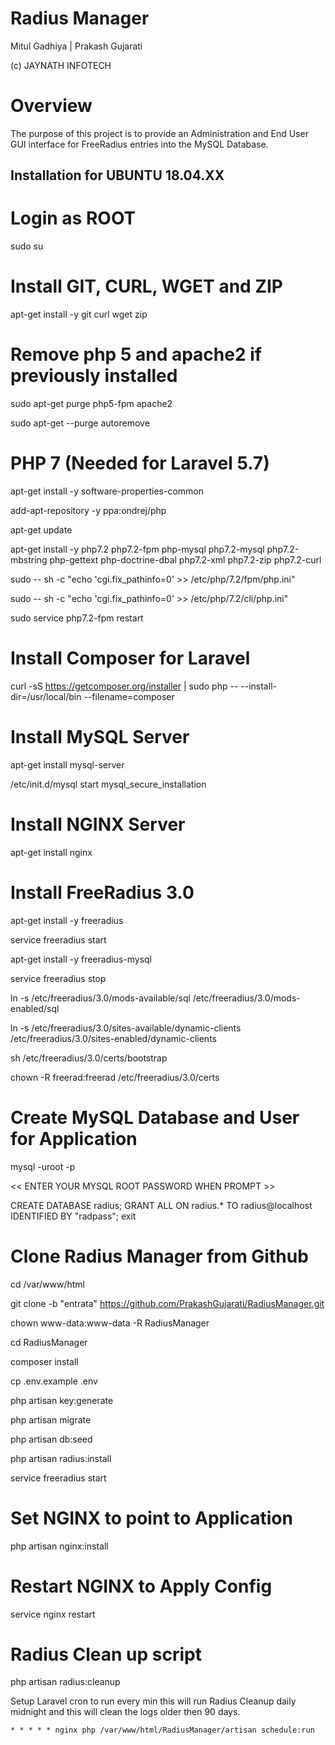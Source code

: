 # Radius Manager

Mitul Gadhiya | Prakash Gujarati

(c) JAYNATH INFOTECH

# Overview

The  purpose  of  this  project  is  to  provide  an  Administration  and  End  User  GUI  interface  for  FreeRadius  entries  into  the  MySQL  Database.

## Installation for UBUNTU 18.04.XX

# Login as ROOT

sudo su

# Install GIT, CURL, WGET and ZIP

apt-get install -y git curl wget zip

# Remove php 5 and apache2 if previously installed

sudo apt-get purge php5-fpm apache2

sudo apt-get --purge autoremove

# PHP 7 (Needed for Laravel 5.7)

apt-get install -y software-properties-common

add-apt-repository -y ppa:ondrej/php

apt-get update

apt-get install -y php7.2 php7.2-fpm php-mysql php7.2-mysql php7.2-mbstring php-gettext php-doctrine-dbal php7.2-xml php7.2-zip php7.2-curl

sudo -- sh -c "echo 'cgi.fix_pathinfo=0' >> /etc/php/7.2/fpm/php.ini"

sudo -- sh -c "echo 'cgi.fix_pathinfo=0' >> /etc/php/7.2/cli/php.ini"

sudo service php7.2-fpm restart

# Install Composer for Laravel

curl -sS https://getcomposer.org/installer | sudo php -- --install-dir=/usr/local/bin --filename=composer

# Install MySQL Server

apt-get install mysql-server

/etc/init.d/mysql start
mysql_secure_installation

# Install NGINX Server

apt-get install nginx

# Install FreeRadius 3.0

apt-get install -y freeradius

service freeradius start

apt-get install -y freeradius-mysql

service freeradius stop

ln -s /etc/freeradius/3.0/mods-available/sql /etc/freeradius/3.0/mods-enabled/sql

ln -s /etc/freeradius/3.0/sites-available/dynamic-clients /etc/freeradius/3.0/sites-enabled/dynamic-clients

sh /etc/freeradius/3.0/certs/bootstrap

chown -R freerad:freerad /etc/freeradius/3.0/certs

# Create MySQL Database and User for Application

mysql -uroot -p

<< ENTER YOUR MYSQL ROOT PASSWORD WHEN PROMPT >>

CREATE DATABASE radius;
GRANT ALL ON radius.* TO radius@localhost IDENTIFIED BY "radpass";
exit

# Clone Radius Manager from Github 

cd /var/www/html

git clone -b "entrata" https://github.com/PrakashGujarati/RadiusManager.git 

chown www-data:www-data -R RadiusManager

cd RadiusManager

composer install

cp .env.example .env

php artisan key:generate

php artisan migrate

php artisan db:seed

php artisan radius:install

service freeradius start

# Set NGINX to point to Application

php artisan nginx:install

# Restart NGINX to Apply Config

service nginx restart

# Radius Clean up script

php artisan radius:cleanup

Setup Laravel cron to run every min this will run Radius Cleanup daily midnight and this will clean the logs older then 90 days. 

`* * * * * nginx php /var/www/html/RadiusManager/artisan schedule:run`

